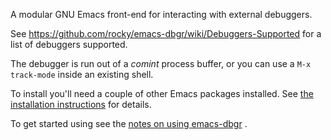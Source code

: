 A modular GNU Emacs front-end for interacting with external debuggers.

See https://github.com/rocky/emacs-dbgr/wiki/Debuggers-Supported for a list of debuggers supported.

The debugger is run out of a *comint* process buffer, or you can use a
`M-x track-mode` inside an existing shell.

To install you'll need a couple of other Emacs packages installed. See
[the installation instructions](http://wiki.github.com/rocky/emacs-dbgr/how-to-install)
for details.

To get started using see the
[notes on using emacs-dbgr](http://wiki.github.com/rocky/emacs-dbgr/how-to-use)
.
